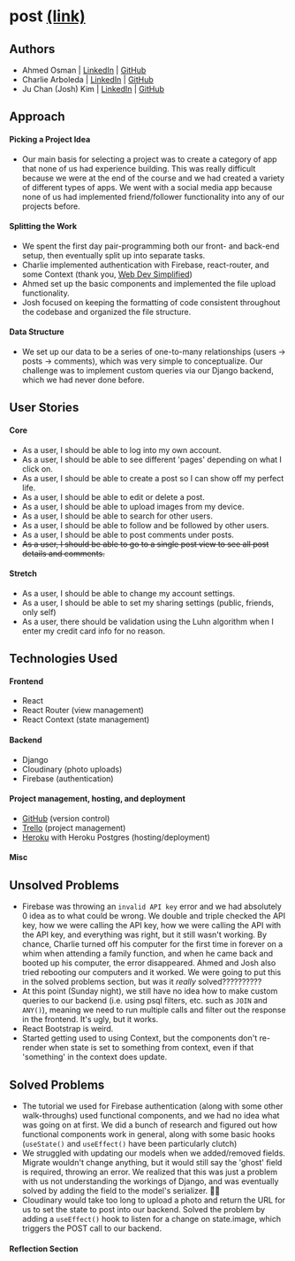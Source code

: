 # post [(link)](https://post-ga.herokuapp.com/)

## Authors
- Ahmed Osman | [LinkedIn](https://www.linkedin.com/in/aosman-/) | [GitHub](https://github.com/a-osm)
- Charlie Arboleda | [LinkedIn](https://www.linkedin.com/in/charliearboleda/) | [GitHub](https://github.com/Charliearboleda)
- Ju Chan (Josh) Kim | [LinkedIn](https://www.linkedin.com/in/jc-k91/) | [GitHub](https://github.com/jc-k91)


## Approach
#### Picking a Project Idea
- Our main basis for selecting a project was to create a category of app that none of us had experience building. This was really difficult because we were at the end of the course and we had created a variety of different types of apps. We went with a social media app because none of us had implemented friend/follower functionality into any of our projects before.

#### Splitting the Work
- We spent the first day pair-programming both our front- and back-end setup, then eventually split up into separate tasks.
- Charlie implemented authentication with Firebase, react-router, and some Context (thank you, [Web Dev Simplified](https://www.youtube.com/watch?v=PKwu15ldZ7k))
- Ahmed set up the basic components and implemented the file upload functionality.
- Josh focused on keeping the formatting of code consistent throughout the codebase and organized the file structure.

#### Data Structure
- We set up our data to be a series of one-to-many relationships (users -> posts -> comments), which was very simple to conceptualize. Our challenge was to implement custom queries via our Django backend, which we had never done before.

## User Stories
#### Core
- As a user, I should be able to log into my own account.
- As a user, I should be able to see different 'pages' depending on what I click on.
- As a user, I should be able to create a post so I can show off my perfect life.
- As a user, I should be able to edit or delete a post.
- As a user, I should be able to upload images from my device.
- As a user, I should be able to search for other users.
- As a user, I should be able to follow and be followed by other users.
- As a user, I should be able to post comments under posts.
- ~~As a user, I should be able to go to a single post view to see all post details and comments.~~

#### Stretch
- As a user, I should be able to change my account settings.
- As a user, I should be able to set my sharing settings (public, friends, only self)
- As a user, there should be validation using the Luhn algorithm when I enter my credit card info for no reason.

## Technologies Used
#### Frontend
- React
- React Router (view management)
- React Context (state management)

#### Backend
- Django
- Cloudinary (photo uploads)
- Firebase (authentication)

#### Project management, hosting, and deployment
- [GitHub](https://github.com) (version control)
- [Trello](https://trello.com) (project management)
- [Heroku](https://heroku.com) with Heroku Postgres (hosting/deployment)

#### Misc


## Unsolved Problems
- Firebase was throwing an `invalid API key` error and we had absolutely 0 idea as to what could be wrong. We double and triple checked the API key, how we were calling the API key, how we were calling the API with the API key, and everything was right, but it still wasn't working. By chance, Charlie turned off his computer for the first time in forever on a whim when attending a family function, and when he came back and booted up his computer, the error disappeared. Ahmed and Josh also tried rebooting our computers and it worked. We were going to put this in the solved problems section, but was it *really* solved??????????
- At this point (Sunday night), we still have no idea how to make custom queries to our backend (i.e. using psql filters, etc. such as `JOIN` and `ANY()`), meaning we need to run multiple calls and filter out the response in the frontend. It's ugly, but it works.
- React Bootstrap is weird.
- Started getting used to using Context, but the components don't re-render when state is set to something from context, even if that 'something' in the context does update.

## Solved Problems
- The tutorial we used for Firebase authentication (along with some other walk-throughs) used functional components, and we had no idea what was going on at first. We did a bunch of research and figured out how functional components work in general, along with some basic hooks (`useState()` and `useEffect()` have been particularly clutch)
- We struggled with updating our models when we added/removed fields. Migrate wouldn't change anything, but it would still say the 'ghost' field is required, throwing an error. We realized that this was just a problem with us not understanding the workings of Django, and was eventually solved by adding the field to the model's serializer. 🤦‍♂️
- Cloudinary would take too long to upload a photo and return the URL for us to set the state to post into our backend. Solved the problem by adding a `useEffect()` hook to listen for a change on state.image, which triggers the POST call to our backend.

#### Reflection Section
